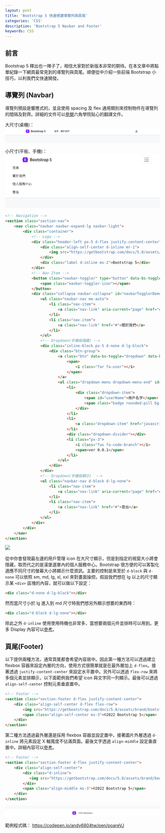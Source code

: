 ```yaml
---
layout: post
title: 'Bootstrap 5 快速搭建導覽列與頁尾'
categories: 'CSS'
description: 'Bootstrap 5 Navbar and Footer'
keywords: CSS
---
```


## 前言
Bootstrap 5 釋出也一陣子了，相信大家對於新版本非常的期待。在本文章中將點單紀錄一下網頁最常見到的導覽列與頁尾。順便從中介紹一些前端 Bootstrap 小技巧，以利我們文快速開發。

## 導覽列 (Navbar)
導覽列預設是響應式的，並且使用 spacing 及 flex 通用類別來控制物件在導覽列的間隔及對齊。詳細的文件可以[參閱](https://bootstrap5.hexschool.com/docs/5.0/components/navbar/)六角學院貼心的翻譯文件。

大尺寸(桌機)：
![](/images/posts/css/2022/img1110522-1.png)

小尺寸(平板、手機)：
![](/images/posts/css/2022/img1110522-2.png)

```html
<!-- Navigation -->
<section class="section-nav">
    <nav class="navbar navbar-expand-lg navbar-light">
        <div class="container">
            <!-- Logo -->
            <div class="header-left px-5 d-flex justify-content-center">
                <div class="align-self-center d-inline mr-1">
                    <img src="https://getbootstrap.com/docs/5.0/assets/brand/bootstrap-logo.svg" alt="" width="30" height="24" />
                </div>
                <div class="label d-inline mx-2">Bootstrap 5</div>
            </div>
            <!-- Nav Item -->
            <button class="navbar-toggler" type="button" data-bs-toggle="collapse" data-bs-target="#navbarTogglerDemo01" aria-controls="navbarTogglerDemo01" aria-expanded="false" aria-label="Toggle navigation">
                <span class="navbar-toggler-icon"></span>
            </button>
            <div class="collapse navbar-collapse" id="navbarTogglerDemo01">
                <ul class="navbar-nav me-auto">
                    <li class="nav-item">
                        <a class="nav-link" aria-current="page" href="#">首頁</a>
                    </li>
                    <li class="nav-item">
                        <a class="nav-link" href="#">關於我們</a>
                    </li>
                </ul>
                <!-- Dropdown(手機版隱藏) -->
                <div class="inline-block px-5 d-none d-lg-block">
                    <div class="btn-group">
                        <a class="btn" data-bs-toggle="dropdown" data-bs-display="static" aria-expanded="false">
                            <span>
                                <i class="far fa-user"></i>
                            </span>
                        </a>
                        <ul class="dropdown-menu dropdown-menu-end" id="userDropdown">
                            <li>
                                <div class="dropdown-item">
                                    <span id="userName">用戶名字</span>
                                    <span class="badge rounded-pill bg-secondary" id="groupName">級別一</span>
                                </div>
                            </li>
                            <li>
                                <a class="dropdown-item" href="javascript:void(0);" onclick="logout()"> <i class="fas fa-sign-out-alt fa-fw"></i> 登出 </a>
                            </li>
                            <div class="dropdown-divider"></div>
                            <li class="px-3">
                                <i class="fas fa-code-branch"></i>
                                <span>ver 0.0.1</span>
                            </li>
                        </ul>
                    </div>
                </div>
                <!-- Dropdown(手機版顯示)  -->
                <ul class="navbar-nav d-block d-lg-none">
                    <li class="nav-item">
                        <a class="nav-link" aria-current="page" href="#">個人服務中心</a>
                    </li>
                    <li class="nav-item">
                        <a class="nav-link" href="#">登出</a>
                    </li>
                </ul>
            </div>
        </div>
    </nav>
</section>
```

![](https://i.imgur.com/M6EHetl.gif)

從中你會發現最左邊的用戶管理 icon 在大尺寸顯示，但是到指定的視窗大小將會隱藏，取而代之的是漢堡選單內的個人服務中心。Bootstrap 很方便的可以客製化適應不同尺寸的螢幕大小將顯示什麼資訊。主要的控制是來至於 `d-block` 與 `d-none` 可以依照 sm, md, lg, xl, xxl 來對畫面操控。假設我們想在 lg 以上的尺寸顯示某 `<div>` 區塊的內容，就可以做以下設定：

```html
<div class="d-none d-lg-block"></div>
```

然而當尺寸小於 lg 進入到 md 尺寸時我們想另外顯示想要的東西時：

```html
<div class="d-block d-lg-none"></div>
```

除此之外 `d-inline` 使用使用時機也非常多，當想要兩個元件並排時可以用到。更多 Display 內容可以[參考](https://bootstrap5.hexschool.com/docs/5.0/utilities/display/)。

## 頁尾(Footer)
以下提供兩種方法，通常頁尾都會希望內容居中。因此第一種方法可以透過建立 flexbox 容器來設定內層的方向，使用方式很簡單就是在最外層加上 `d-flex`。接著透過 `justify-content-center` 來設定水平置中。另外可以透過 `flex-row` 來將多個元素並排顯示，以下面範例我們希望 icon 與文字同一列顯示。最後可以透過 `align-self-center` 控制元素垂直置中。


```html
<!-- Footer -->
<section class="section-footer d-flex justify-content-center">
    <div class="align-self-center d-flex flex-row">
        <img src="https://getbootstrap.com/docs/5.0/assets/brand/bootstrap-logo.svg" alt="" width="30" height="24" />
        <span class="align-self-center ms-3">©2022 Bootstrap 5</span>
    </div>
</section>
```

第二種方法透過最外層還是採用 flexbox 容器並設定置中，接著圖片外層透過 `d-inline` 將元素設定 X 軸寬度不佔滿頁面。最後文字透過 `align-middle` 設定垂直置中。詳細內容可以[參考](https://bootstrap5.hexschool.com/docs/5.1/utilities/vertical-align/)。

```html
<!-- Footer -->
<section class="section-footer d-flex justify-content-center">
    <div class="align-self-center">
        <div class="d-inline">
           <img src="https://getbootstrap.com/docs/5.0/assets/brand/bootstrap-logo.svg" alt="" width="30" height="24" />
        </div>
        <span class="align-middle ms-3">©2022 Bootstrap 5</span>
    </div>
</section>
```

![](/images/posts/css/2022/img1110522-3.png)

範例程式碼： https://codepen.io/andy6804tw/pen/poareVJ